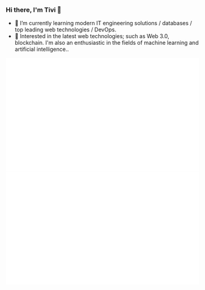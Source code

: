 ### Hi there, I'm Tivi 👋
- 🌱 I’m currently learning modern IT engineering solutions / databases / top leading web technologies / DevOps.
- :eyes: Interested in the latest web technologies; such as Web 3.0, blockchain. I'm also an enthusiastic in the fields of machine learning and artificial intelligence..

![](https://raw.githubusercontent.com/ktivadar/github-stats/master/generated/overview.svg#gh-light-mode-only)
![](https://raw.githubusercontent.com/ktivadar/github-stats/master/generated/languages.svg#gh-light-mode-only)

<!--
**ktivadar/ktivadar** is a ✨ _special_ ✨ repository because its `README.md` (this file) appears on your GitHub profile.

Here are some ideas to get you started:

- 🔭 I’m currently working on my startup business and writing my final thesis about it.
- 👯 I’m looking to collaborate on ...
- 🤔 I’m looking for help with ...
- 💬 Ask me about ...
- 📫 How to reach me: ...
- 😄 Pronouns: ...
- ⚡ Fun fact: ...
-->
